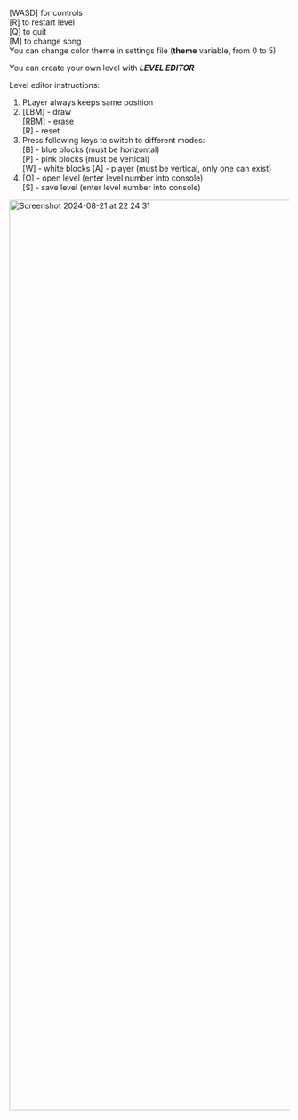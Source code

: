 [WASD] for controls  
[R] to restart level  
[Q] to quit  
[M] to change song  
You can change color theme in settings file (**theme** variable, from 0 to 5)  
  
You can create your own level with ***LEVEL EDITOR***  
  
Level editor instructions:  
1. PLayer always keeps same position
2. [LBM] - draw  
   [RBM] - erase  
   [R] - reset
4. Press following keys to switch to different modes:  
   [B] - blue blocks (must be horizontal)  
   [P] - pink blocks (must be vertical)  
   [W] - white blocks
   [A] - player (must be vertical, only one can exist)  
6. [O] - open level (enter level number into console)  
   [S] - save level (enter level number into console)
 <img width="1638" alt="Screenshot 2024-08-21 at 22 24 31" src="https://github.com/user-attachments/assets/37bb6f9a-34d0-4370-a98a-fb2883733e38">
